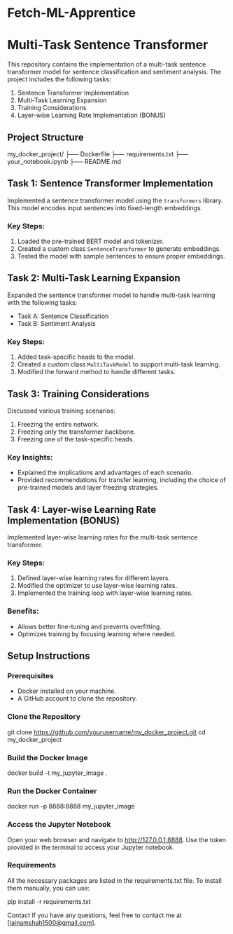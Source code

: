 # Fetch-ML-Apprentice


# Multi-Task Sentence Transformer

This repository contains the implementation of a multi-task sentence transformer model for sentence classification and sentiment analysis. The project includes the following tasks:

1. Sentence Transformer Implementation
2. Multi-Task Learning Expansion
3. Training Considerations
4. Layer-wise Learning Rate Implementation (BONUS)

## Project Structure
my_docker_project/
├── Dockerfile
├── requirements.txt
├── your_notebook.ipynb
├── README.md




## Task 1: Sentence Transformer Implementation

Implemented a sentence transformer model using the `transformers` library. This model encodes input sentences into fixed-length embeddings.

### Key Steps:

1. Loaded the pre-trained BERT model and tokenizer.
2. Created a custom class `SentenceTransformer` to generate embeddings.
3. Tested the model with sample sentences to ensure proper embeddings.

## Task 2: Multi-Task Learning Expansion

Expanded the sentence transformer model to handle multi-task learning with the following tasks:
- Task A: Sentence Classification
- Task B: Sentiment Analysis

### Key Steps:

1. Added task-specific heads to the model.
2. Created a custom class `MultiTaskModel` to support multi-task learning.
3. Modified the forward method to handle different tasks.

## Task 3: Training Considerations

Discussed various training scenarios:
1. Freezing the entire network.
2. Freezing only the transformer backbone.
3. Freezing one of the task-specific heads.

### Key Insights:

- Explained the implications and advantages of each scenario.
- Provided recommendations for transfer learning, including the choice of pre-trained models and layer freezing strategies.

## Task 4: Layer-wise Learning Rate Implementation (BONUS)

Implemented layer-wise learning rates for the multi-task sentence transformer.

### Key Steps:

1. Defined layer-wise learning rates for different layers.
2. Modified the optimizer to use layer-wise learning rates.
3. Implemented the training loop with layer-wise learning rates.

### Benefits:

- Allows better fine-tuning and prevents overfitting.
- Optimizes training by focusing learning where needed.

## Setup Instructions

### Prerequisites

- Docker installed on your machine.
- A GitHub account to clone the repository.

### Clone the Repository


git clone https://github.com/yourusername/my_docker_project.git
cd my_docker_project





###  Build the Docker Image

docker build -t my_jupyter_image .


###  Run the Docker Container

docker run -p 8888:8888 my_jupyter_image

### Access the Jupyter Notebook
Open your web browser and navigate to http://127.0.0.1:8888. Use the token provided in the terminal to access your Jupyter notebook.


### Requirements
All the necessary packages are listed in the requirements.txt file. To install them manually, you can use:

pip install -r requirements.txt


Contact
If you have any questions, feel free to contact me at [jainamshah1500@gmail.com].




